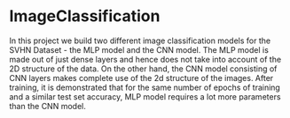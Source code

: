 # ImageClassification
In this project we build two different image classification models for the SVHN Dataset - the MLP model and the CNN model. The MLP model is made out of just dense layers and hence does not take into account of the 2D structure of the data. On the other hand, the CNN model consisting of CNN layers makes complete use of the 2d structure of the images. After training, it is demonstrated that for the same number of epochs of training and a similar test set accuracy, MLP model requires a lot more parameters than the CNN model.

